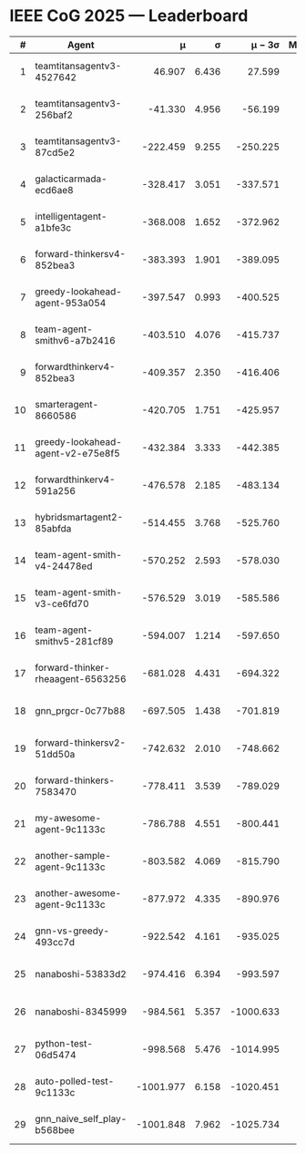 # IEEE CoG 2025 — Leaderboard

| # | Agent | μ | σ | μ − 3σ | Matches | Updated |
|---:|---|---:|---:|---:|---:|---|
| 1 | teamtitansagentv3-4527642 | 46.907 | 6.436 | 27.599 | 22190 | 2025-08-25 15:10 |
| 2 | teamtitansagentv3-256baf2 | -41.330 | 4.956 | -56.199 | 22636 | 2025-08-25 15:10 |
| 3 | teamtitansagentv3-87cd5e2 | -222.459 | 9.255 | -250.225 | 23106 | 2025-08-25 15:10 |
| 4 | galacticarmada-ecd6ae8 | -328.417 | 3.051 | -337.571 | 20800 | 2025-08-25 15:10 |
| 5 | intelligentagent-a1bfe3c | -368.008 | 1.652 | -372.962 | 19087 | 2025-08-25 15:10 |
| 6 | forward-thinkersv4-852bea3 | -383.393 | 1.901 | -389.095 | 18468 | 2025-08-25 15:10 |
| 7 | greedy-lookahead-agent-953a054 | -397.547 | 0.993 | -400.525 | 20626 | 2025-08-25 15:10 |
| 8 | team-agent-smithv6-a7b2416 | -403.510 | 4.076 | -415.737 | 22240 | 2025-08-25 15:10 |
| 9 | forwardthinkerv4-852bea3 | -409.357 | 2.350 | -416.406 | 18926 | 2025-08-25 15:10 |
| 10 | smarteragent-8660586 | -420.705 | 1.751 | -425.957 | 18968 | 2025-08-25 15:10 |
| 11 | greedy-lookahead-agent-v2-e75e8f5 | -432.384 | 3.333 | -442.385 | 22826 | 2025-08-25 15:10 |
| 12 | forwardthinkerv4-591a256 | -476.578 | 2.185 | -483.134 | 18319 | 2025-08-25 15:10 |
| 13 | hybridsmartagent2-85abfda | -514.455 | 3.768 | -525.760 | 18764 | 2025-08-25 15:10 |
| 14 | team-agent-smith-v4-24478ed | -570.252 | 2.593 | -578.030 | 22256 | 2025-08-25 15:10 |
| 15 | team-agent-smith-v3-ce6fd70 | -576.529 | 3.019 | -585.586 | 22816 | 2025-08-25 15:10 |
| 16 | team-agent-smithv5-281cf89 | -594.007 | 1.214 | -597.650 | 21500 | 2025-08-25 15:10 |
| 17 | forward-thinker-rheaagent-6563256 | -681.028 | 4.431 | -694.322 | 20710 | 2025-08-25 15:10 |
| 18 | gnn_prgcr-0c77b88 | -697.505 | 1.438 | -701.819 | 19660 | 2025-08-25 15:10 |
| 19 | forward-thinkersv2-51dd50a | -742.632 | 2.010 | -748.662 | 21570 | 2025-08-25 15:10 |
| 20 | forward-thinkers-7583470 | -778.411 | 3.539 | -789.029 | 20280 | 2025-08-25 15:10 |
| 21 | my-awesome-agent-9c1133c | -786.788 | 4.551 | -800.441 | 22620 | 2025-08-25 15:10 |
| 22 | another-sample-agent-9c1133c | -803.582 | 4.069 | -815.790 | 22360 | 2025-08-25 15:10 |
| 23 | another-awesome-agent-9c1133c | -877.972 | 4.335 | -890.976 | 24080 | 2025-08-25 15:10 |
| 24 | gnn-vs-greedy-493cc7d | -922.542 | 4.161 | -935.025 | 17400 | 2025-08-25 15:10 |
| 25 | nanaboshi-53833d2 | -974.416 | 6.394 | -993.597 | 17340 | 2025-08-25 15:10 |
| 26 | nanaboshi-8345999 | -984.561 | 5.357 | -1000.633 | 18130 | 2025-08-25 15:10 |
| 27 | python-test-06d5474 | -998.568 | 5.476 | -1014.995 | 17950 | 2025-08-25 15:10 |
| 28 | auto-polled-test-9c1133c | -1001.977 | 6.158 | -1020.451 | 23320 | 2025-08-25 15:10 |
| 29 | gnn_naive_self_play-b568bee | -1001.848 | 7.962 | -1025.734 | 18080 | 2025-08-25 15:10 |
